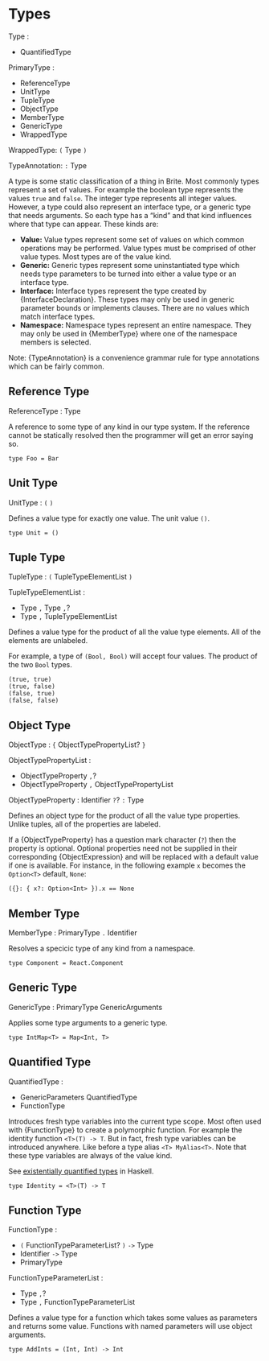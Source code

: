 # Types

Type :
  - QuantifiedType

PrimaryType :
  - ReferenceType
  - UnitType
  - TupleType
  - ObjectType
  - MemberType
  - GenericType
  - WrappedType

WrappedType: `(` Type `)`

TypeAnnotation: `:` Type

A type is some static classification of a thing in Brite. Most commonly types represent a set of values. For example the boolean type represents the values `true` and `false`. The integer type represents all integer values. However, a type could also represent an interface type, or a generic type that needs arguments. So each type has a “kind” and that kind influences where that type can appear. These kinds are:

- **Value:** Value types represent some set of values on which common operations may be performed. Value types must be comprised of other value types. Most types are of the value kind.
- **Generic:** Generic types represent some uninstantiated type which needs type parameters to be turned into either a value type or an interface type.
- **Interface:** Interface types represent the type created by {InterfaceDeclaration}. These types may only be used in generic parameter bounds or implements clauses. There are no values which match interface types.
- **Namespace:** Namespace types represent an entire namespace. They may only be used in {MemberType} where one of the namespace members is selected.

Note: {TypeAnnotation} is a convenience grammar rule for type annotations which can be fairly common.

## Reference Type

ReferenceType : Type

A reference to some type of any kind in our type system. If the reference cannot be statically resolved then the programmer will get an error saying so.

```ite example
type Foo = Bar
```

## Unit Type

UnitType : `(` `)`

Defines a value type for exactly one value. The unit value `()`.

```ite example
type Unit = ()
```

## Tuple Type

TupleType : `(` TupleTypeElementList `)`

TupleTypeElementList :
  - Type `,` Type `,`?
  - Type `,` TupleTypeElementList

Defines a value type for the product of all the value type elements. All of the elements are unlabeled.

For example, a type of `(Bool, Bool)` will accept four values. The product of the two `Bool` types.

```ite example
(true, true)
(true, false)
(false, true)
(false, false)
```

## Object Type

ObjectType : `{` ObjectTypePropertyList? `}`

ObjectTypePropertyList :
  - ObjectTypeProperty `,`?
  - ObjectTypeProperty `,` ObjectTypePropertyList

ObjectTypeProperty : Identifier `?`? `:` Type

Defines an object type for the product of all the value type properties. Unlike tuples, all of the properties are labeled.

If a {ObjectTypeProperty} has a question mark character (`?`) then the property is optional. Optional properties need not be supplied in their corresponding {ObjectExpression} and will be replaced with a default value if one is available. For instance, in the following example `x` becomes the `Option<T>` default, `None`:

```ite example
({}: { x?: Option<Int> }).x == None
```

## Member Type

MemberType : PrimaryType `.` Identifier

Resolves a specicic type of any kind from a namespace.

```ite example
type Component = React.Component
```

## Generic Type

GenericType : PrimaryType GenericArguments

Applies some type arguments to a generic type.

```ite example
type IntMap<T> = Map<Int, T>
```

## Quantified Type

QuantifiedType :
  - GenericParameters QuantifiedType
  - FunctionType

Introduces fresh type variables into the current type scope. Most often used with {FunctionType} to create a polymorphic function. For example the identity function `<T>(T) -> T`. But in fact, fresh type variables can be introduced anywhere. Like before a type alias `<T> MyAlias<T>`. Note that these type variables are always of the value kind.

See [existentially quantified types](https://en.wikibooks.org/wiki/Haskell/Existentially_quantified_types) in Haskell.

```ite example
type Identity = <T>(T) -> T
```

## Function Type

FunctionType :
  - `(` FunctionTypeParameterList? `)` `->` Type
  - Identifier `->` Type
  - PrimaryType

FunctionTypeParameterList :
  - Type `,`?
  - Type `,` FunctionTypeParameterList

Defines a value type for a function which takes some values as parameters and returns some value. Functions with named parameters will use object arguments.

```ite example
type AddInts = (Int, Int) -> Int
```
